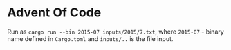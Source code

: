 # Advent Of Code

Run as `cargo run --bin 2015-07 inputs/2015/7.txt`, where `2015-07` - binary name defined in `Cargo.toml` and `inputs/..` is the file input.
